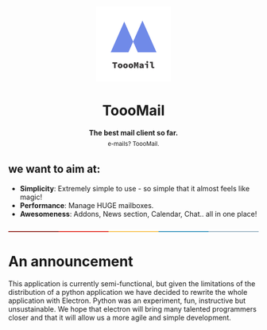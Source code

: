 <p align="center">
  <img src="https://raw.githubusercontent.com/MattiaFailla/ToooMail/master/docs/images/logos/logo_transparent.png" alt="Logo" width="150" height="150" />
</p>
<h1 align="center">ToooMail</h1>
<p align="center">
  <b>The best mail client so far.</b>
  <br>
  <sub>e-mails? ToooMail.<sub>
</p>

 ## we want to aim at:
* **Simplicity**: Extremely simple to use - so simple that it almost feels like magic!
* **Performance**: Manage HUGE mailboxes.
* **Awesomeness**: Addons, News section, Calendar, Chat.. all in one place!

[![-----------------------------------------------------](https://raw.githubusercontent.com/MattiaFailla/Jelly/master/docs/img/colored.png)](#getting-started)


# An announcement

This application is currently semi-functional, but given the limitations of the distribution of a python application we have decided to rewrite the whole application with Electron. Python was an experiment, fun, instructive but unsustainable.
We hope that electron will bring many talented programmers closer and that it will allow us a more agile and simple development.
